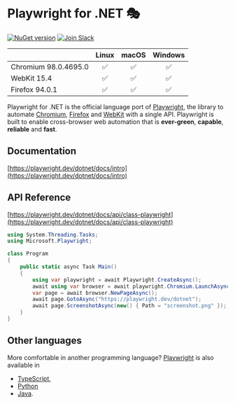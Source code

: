 # Playwright for .NET 🎭
[![NuGet version](https://img.shields.io/nuget/v/Microsoft.Playwright?color=%2345ba4b)](https://www.nuget.org/packages/Microsoft.Playwright) [![Join Slack](https://img.shields.io/badge/join-slack-infomational)](https://aka.ms/playwright-slack)

|          | Linux | macOS | Windows |
|   :---   | :---: | :---: | :---:   |
| Chromium <!-- GEN:chromium-version -->98.0.4695.0<!-- GEN:stop --> | ✅ | ✅ | ✅ |
| WebKit <!-- GEN:webkit-version -->15.4<!-- GEN:stop --> | ✅ | ✅ | ✅ |
| Firefox <!-- GEN:firefox-version -->94.0.1<!-- GEN:stop --> | ✅ | ✅ | ✅ |

Playwright for .NET is the official language port of [Playwright](https://playwright.dev), the library to automate [Chromium](https://www.chromium.org/Home), [Firefox](https://www.mozilla.org/en-US/firefox/new/) and [WebKit](https://webkit.org/) with a single API. Playwright is built to enable cross-browser web automation that is **ever-green**, **capable**, **reliable** and **fast**.

## Documentation

[https://playwright.dev/dotnet/docs/intro](https://playwright.dev/dotnet/docs/intro) 

## API Reference
[https://playwright.dev/dotnet/docs/api/class-playwright](https://playwright.dev/dotnet/docs/api/class-playwright)


```cs
using System.Threading.Tasks;
using Microsoft.Playwright;

class Program
{
    public static async Task Main()
    {
        using var playwright = await Playwright.CreateAsync();
        await using var browser = await playwright.Chromium.LaunchAsync(new() { Headless = false });
        var page = await browser.NewPageAsync();
        await page.GotoAsync("https://playwright.dev/dotnet");
        await page.ScreenshotAsync(new() { Path = "screenshot.png" });
    }
}
```

## Other languages

More comfortable in another programming language? [Playwright](https://playwright.dev) is also available in
- [TypeScript](https://playwright.dev/docs/intro),
- [Python](https://playwright.dev/python/docs/intro)
- [Java](https://playwright.dev/java/docs/intro).
